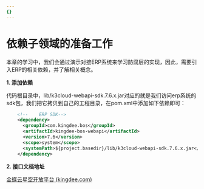 ```yaml
---
{}
---
```


# 依赖子领域的准备工作

本章的学习中，我们会通过演示对接ERP系统来学习防腐层的实现，因此，需要引入ERP的相关依赖，并了解相关概念。

**1. 添加依赖**

代码根目录中，lib/k3cloud-webapi-sdk.7.6.x.jar对应的就是我们访问erp系统的sdk包，我们把它拷贝到自己的工程目录，在pom.xml中添加如下依赖即可：

```xml
    <!--    ERP SDK-->
    <dependency>
      <groupId>com.kingdee.bos</groupId>
      <artifactId>kingdee-bos-webapi</artifactId>
      <version>7.6</version>
      <scope>system</scope>
      <systemPath>${project.basedir}/lib/k3cloud-webapi-sdk.7.6.x.jar</systemPath>
    </dependency>
```

**2. 接口文档地址**

[金蝶云星空开放平台 (kingdee.com)](https://openapi.open.kingdee.com/ApiCenterDoc?apiTopClassId=T20&apiFormId=77233047415029778&apiOperateId=81252960911753218&apiOperateUrlNumber=Save)

